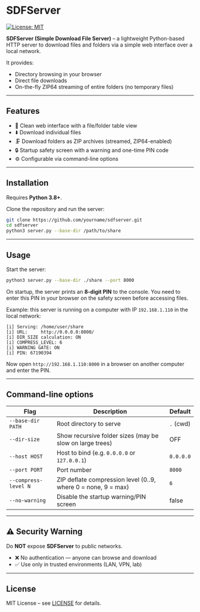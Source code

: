# SDFServer

[![License: MIT](https://img.shields.io/badge/License-MIT-yellow.svg)](LICENSE)

**SDFServer (Simple Download File Server)** – a lightweight Python-based HTTP server to download files and folders via a simple web interface over a local network.  

It provides:
- Directory browsing in your browser
- Direct file downloads
- On-the-fly ZIP64 streaming of entire folders (no temporary files)

---

## Features

- 📂 Clean web interface with a file/folder table view
- ⬇️ Download individual files
- 🗜️ Download folders as ZIP archives (streamed, ZIP64-enabled)
- 🔒 Startup safety screen with a warning and one-time PIN code
- ⚙️ Configurable via command-line options

---

## Installation

Requires **Python 3.8+**.

Clone the repository and run the server:

```bash
git clone https://github.com/yourname/sdfserver.git
cd sdfserver
python3 server.py --base-dir /path/to/share
```

---

## Usage

Start the server:

```bash
python3 server.py --base-dir ./share --port 8000
```

On startup, the server prints an **8-digit PIN** to the console.
You need to enter this PIN in your browser on the safety screen before accessing files.

Example: this server is running on a computer with IP `192.168.1.110` in the local network:

```
[i] Serving: /home/user/share
[i] URL:     http://0.0.0.0:8000/
[i] DIR_SIZE calculation: ON
[i] COMPRESS_LEVEL: 6
[i] WARNING GATE: ON
[i] PIN: 67190394
```

Now open `http://192.168.1.110:8000` in a browser on another computer and enter the PIN.

---

## Command-line options

| Flag                | Description                                                   | Default   |
|---------------------|---------------------------------------------------------------|-----------|
| `--base-dir PATH`   | Root directory to serve                                       | `.` (cwd) |
| `--dir-size`        | Show recursive folder sizes (may be slow on large trees)      | OFF       |
| `--host HOST`       | Host to bind (e.g. `0.0.0.0` or `127.0.0.1`)                  | `0.0.0.0` |
| `--port PORT`       | Port number                                                   | `8000`    |
| `--compress-level N`| ZIP deflate compression level (0..9, where 0 = none, 9 = max) | `6`       |
| `--no-warning`      | Disable the startup warning/PIN screen                        | false     |

---

## ⚠️ Security Warning

Do **NOT** expose **SDFServer** to public networks.

- ❌ No authentication — anyone can browse and download
- ✅ Use only in trusted environments (LAN, VPN, lab)

---

## License

MIT License – see [LICENSE](LICENSE) for details.

